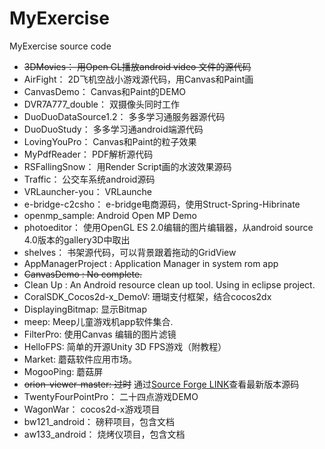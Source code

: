 # MyExercise
MyExercise source code


- ~~3DMovies： 用Open GL播放android video 文件的源代码~~
- AirFight：	2D飞机空战小游戏源代码，用Canvas和Paint画
- CanvasDemo：	Canvas和Paint的DEMO
- DVR7A777_double： 双摄像头同时工作
- DuoDuoDataSource1.2：	多多学习通服务器源代码
- DuoDuoStudy：	多多学习通android端源代码
- LovingYouPro：	Canvas和Paint的粒子效果
- MyPdfReader： PDF解析源代码
- RSFallingSnow： 用Render Script画的水波效果源码
- Traffic： 公交车系统android源码
- VRLauncher-you： VRLaunche
- e-bridge-c2csho： e-bridge电商源码，使用Struct-Spring-Hibrinate
- openmp_sample: Android Open MP Demo
- photoeditor： 使用OpenGL ES 2.0编辑的图片编辑器，从android source 4.0版本的gallery3D中取出
- shelves： 书架源代码，可以背景跟着拖动的GridView
- AppManagerProject : Application Manager in system rom app
- ~~CanvasDemo :  No complete.~~
- Clean Up : An Android resource clean up tool. Using in eclipse project.
- CoralSDK_Cocos2d-x_DemoV:  珊瑚支付框架，结合cocos2dx
- DisplayingBitmap:  显示Bitmap
- meep: Meep儿童游戏机app软件集合.
- FilterPro:  使用Canvas 编辑的图片滤镜
- HelloFPS:   简单的开源Unity 3D FPS游戏（附教程）
- Market:   蘑菇软件应用市场。
- MogooPing:  蘑菇屏
- ~~orion-viewer-master:  过时~~ 通过[Source Forge LINK](https://sourceforge.net/p/orion-viewer/code/ci/master/tree/)查看最新版本源码
- TwentyFourPointPro： 二十四点游戏DEMO
- WagonWar： cocos2d-x游戏项目
- bw121_android： 磅秤项目，包含文档
- aw133_android： 烧烤仪项目，包含文档
<!--stackedit_data:
eyJoaXN0b3J5IjpbLTEwNzM2NjYxNiwtMTYwMjczODk0OSw5OT
c5MDE3MjIsLTMwNzA3NDgzMywxNDAzODA5OTMyLC0xNTc0OTIy
NDksMTE1Mjc2ODQ4MiwtNDg2NTgzNTYwLC0yMDM5Njg3NTY1XX
0=
-->